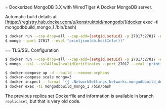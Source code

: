 
= Dockerized MongoDB 3.X with WiredTiger
A Docker MongoDB server.

Automatic build details at [https://registry.hub.docker.com/u/konstruktoid/mongodb/](docker exec -ti mongodbbuild_mongo_1 /bin/bash)

```sh
$ docker run --cap-drop=all --cap-add={setgid,setuid} -p 27017:27017 -d konstruktoid/mongodb
$ mongo --port 27017 --eval "printjson(db.hostInfo())"
```

== TLS/SSL Configuration

```sh
$ docker run --cap-drop=all --cap-add={setgid,setuid} -p 27017:27017 -d konstruktoid/mongodb --sslMode requireSSL --sslPEMKeyFile /etc/ssl/mongodb.pem
$ mongo --ssl --sslAllowInvalidCertificates --port 27017 --eval 'printjson(db.hostInfo())'
```

```sh
$ docker-compose up -d --build --remove-orphans
$ docker-compose scale mongo=3
$ docker inspect --format '{{ .NetworkSettings.Networks.mongodbbuild_default.IPAddress }}' $(docker ps -q)
$ docker exec -ti mongodbbuild_mongo_1 /bin/bash
```

The previous replica set Dockerfile and information is available in branch `replicaset`, but that is very old code.
